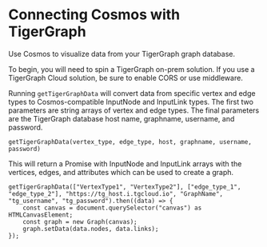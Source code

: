 # Connecting Cosmos with TigerGraph

Use Cosmos to visualize data from your TigerGraph graph database. 

To begin, you will need to spin a TigerGraph on-prem solution. If you use a TigerGraph Cloud solution, be sure to enable CORS or use middleware.

Running `getTigerGraphData` will convert data from specific vertex and edge types to Cosmos-compatible InputNode and InputLink types. The first two parameters are string arrays of vertex and edge types. The final parameters are the TigerGraph database host name, graphname, username, and password.

```
getTigerGraphData(vertex_type, edge_type, host, graphname, username, password)
```

This will return a Promise with InputNode and InputLink arrays with the vertices, edges, and attributes which can be used to create a graph.

```
getTigerGraphData(["VertexType1", "VertexType2"], ["edge_type_1", "edge_type_2"], "https://tg_host.i.tgcloud.io", "GraphName", "tg_username", "tg_password").then((data) => {
    const canvas = document.querySelector("canvas") as HTMLCanvasElement;
    const graph = new Graph(canvas);
    graph.setData(data.nodes, data.links);
});
```
